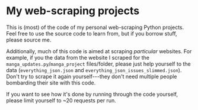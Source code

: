 # My web-scraping projects

This is (most) of the code of my personal web-scraping Python projects.  
Feel free to use the source code to learn from, but if you borrow stuff, please source me.

Additionally, much of this code is aimed at scraping _particular_ websites. For example, 
if you the data from the website I scraped for the `manga_updates.py`/`manga_project` files/folder, please 
just help yourself to the data (`everything_json.json` and `everything_json_issues_slimmed.json`). Don't try to scrape
it again yourself---they don't need multiple people bombarding their site with this code.

If you want to see how it's done by running through the code yourself, please limit yourself to ~20 requests per run.
